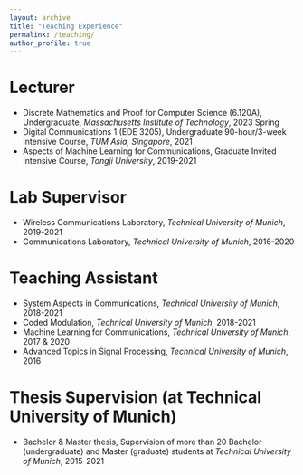 ```yaml
---
layout: archive
title: "Teaching Experience"
permalink: /teaching/
author_profile: true
---
```



Lecturer
======
* Discrete Mathematics and Proof for Computer Science (6.120A), Undergraduate, *Massachusetts Institute of Technology*, 2023 Spring
* Digital Communications 1 (EDE 3205), Undergraduate 90-hour/3-week Intensive Course, *TUM Asia, Singapore*, 2021 
* Aspects of Machine Learning for Communications, Graduate Invited Intensive Course, *Tongji University*, 2019-2021 

Lab Supervisor
======
* Wireless Communications Laboratory, *Technical University of Munich*, 2019-2021 
* Communications Laboratory, *Technical University of Munich*, 2016-2020 

Teaching Assistant
======
* System Aspects in Communications, *Technical University of Munich*, 2018-2021 
* Coded Modulation, *Technical University of Munich*, 2018-2021 
* Machine Learning for Communications, *Technical University of Munich*, 2017 & 2020 
* Advanced Topics in Signal Processing, *Technical University of Munich*, 2016
  
Thesis Supervision (at Technical University of Munich)
======
* Bachelor & Master thesis, Supervision of more than 20 Bachelor (undergraduate) and Master (graduate) students at *Technical University of Munich*, 2015-2021
